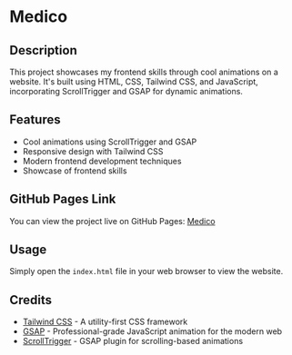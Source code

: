 # Medico

## Description
This project showcases my frontend skills through cool animations on a website. It's built using HTML, CSS, Tailwind CSS, and JavaScript, incorporating ScrollTrigger and GSAP for dynamic animations.

## Features
- Cool animations using ScrollTrigger and GSAP
- Responsive design with Tailwind CSS
- Modern frontend development techniques
- Showcase of frontend skills

## GitHub Pages Link
You can view the project live on GitHub Pages: [Medico](https://medico-rose.vercel.app/)

## Usage
Simply open the `index.html` file in your web browser to view the website.

## Credits
- [Tailwind CSS](https://tailwindcss.com/) - A utility-first CSS framework
- [GSAP](https://greensock.com/gsap/) - Professional-grade JavaScript animation for the modern web
- [ScrollTrigger](https://greensock.com/scrolltrigger/) - GSAP plugin for scrolling-based animations
